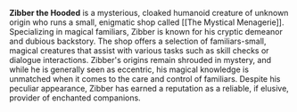 **Zibber the Hooded** is a mysterious, cloaked humanoid creature of unknown origin who runs a small, enigmatic shop called [[The Mystical Menagerie]]. Specializing in magical familiars, Zibber is known for his cryptic demeanor and dubious backstory. The shop offers a selection of familiars-small, magical creatures that assist with various tasks such as skill checks or dialogue interactions. Zibber's origins remain shrouded in mystery, and while he is generally seen as eccentric, his magical knowledge is unmatched when it comes to the care and control of familiars. Despite his peculiar appearance, Zibber has earned a reputation as a reliable, if elusive, provider of enchanted companions.
